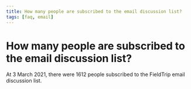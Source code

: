 ```yaml
---
title: How many people are subscribed to the email discussion list?
tags: [faq, email]
---
```


# How many people are subscribed to the email discussion list?

At 3 March 2021, there were 1612 people subscribed to the FieldTrip email discussion list.
